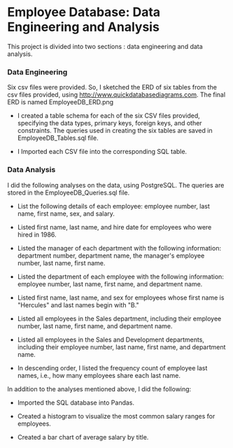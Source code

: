 # Employee Database: Data Engineering and Analysis
This project is divided into two sections : data engineering and data analysis.

### Data Engineering

Six csv files were provided. So, I sketched the ERD of six tables from the csv files provided, using http://www.quickdatabasediagrams.com.
The final ERD is named EmployeeDB_ERD.png

* I created a table schema for each of the six CSV files provided, specifying the data types, primary keys, foreign keys, and other constraints.
The queries used in creating the six tables are saved in EmployeeDB_Tables.sql file.

* I Imported each CSV file into the corresponding SQL table. 

### Data Analysis

I did the following analyses on the data, using PostgreSQL. The queries are stored in the EmployeeDB_Queries.sql file.
* List the following details of each employee: employee number, last name, first name, sex, and salary.


* Listed first name, last name, and hire date for employees who were hired in 1986.


* Listed the manager of each department with the following information: department number, department name, the manager's employee number, last name, first name.


* Listed the department of each employee with the following information: employee number, last name, first name, and department name.


* Listed first name, last name, and sex for employees whose first name is "Hercules" and last names begin with "B."


* Listed all employees in the Sales department, including their employee number, last name, first name, and department name.


* Listed all employees in the Sales and Development departments, including their employee number, last name, first name, and department name.


* In descending order, I listed the frequency count of employee last names, i.e., how many employees share each last name.

In addition to the analyses mentioned above, I did the following:

* Imported the SQL database into Pandas. 

* Created a histogram to visualize the most common salary ranges for employees.

* Created a bar chart of average salary by title.
